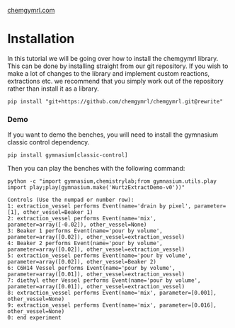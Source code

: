 [chemgymrl.com](https://chemgymrl.com/)

# Installation

In this tutorial we will be going over how to install the chemgymrl library. This can be done by installing straight from our git repository. If you wish to make a lot of changes to the library and implement custom reactions, extractions etc. we recommend that you simply work out of the repository rather than install it as a library.
 
```
pip install "git+https://github.com/chemgymrl/chemgymrl.git@rewrite"
```


### Demo

If you want to demo the benches, you will need to install the gymnasium classic control dependency. 
```
pip install gymnasium[classic-control]
```


Then you can play the benches with the following command:
```
python -c "import gymnasium,chemistrylab;from gymnasium.utils.play import play;play(gymnasium.make('WurtzExtractDemo-v0'))"
```

```
Controls (Use the numpad or number row):
1: extraction_vessel performs Event(name='drain by pixel', parameter=[1], other_vessel=Beaker 1)
2: extraction_vessel performs Event(name='mix', parameter=array([-0.02]), other_vessel=None)
3: Beaker 1 performs Event(name='pour by volume', parameter=array([0.02]), other_vessel=extraction_vessel)
4: Beaker 2 performs Event(name='pour by volume', parameter=array([0.02]), other_vessel=extraction_vessel)
5: extraction_vessel performs Event(name='pour by volume', parameter=array([0.02]), other_vessel=Beaker 2)
6: C6H14 Vessel performs Event(name='pour by volume', parameter=array([0.01]), other_vessel=extraction_vessel)
7: diethyl ether Vessel performs Event(name='pour by volume', parameter=array([0.01]), other_vessel=extraction_vessel)
8: extraction_vessel performs Event(name='mix', parameter=[0.001], other_vessel=None)
9: extraction_vessel performs Event(name='mix', parameter=[0.016], other_vessel=None)
0: end experiment
```